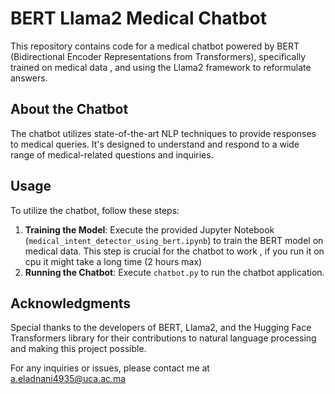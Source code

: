 # BERT Llama2 Medical Chatbot

This repository contains code for a medical chatbot powered by BERT (Bidirectional Encoder Representations from Transformers), specifically trained on medical data , and using the Llama2 framework to reformulate answers.

## About the Chatbot

The chatbot utilizes state-of-the-art NLP techniques to provide responses to medical queries. It's designed to understand and respond to a wide range of medical-related questions and inquiries.

## Usage

To utilize the chatbot, follow these steps:

1. **Training the Model**: Execute the provided Jupyter Notebook (`medical_intent_detector_using_bert.ipynb`) to train the BERT model on medical data. This step is crucial for the chatbot to work , if you run it on cpu it might take a long time (2 hours max) 
2. **Running the Chatbot**: Execute `chatbot.py` to run the chatbot application. 


## Acknowledgments

Special thanks to the developers of BERT, Llama2, and the Hugging Face Transformers library for their contributions to natural language processing and making this project possible.

For any inquiries or issues, please contact me at a.eladnani4935@uca.ac.ma
